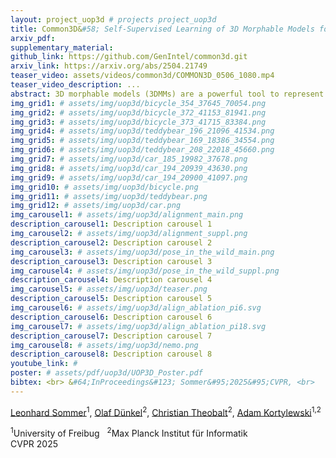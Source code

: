 ```yaml
---
layout: project_uop3d # projects project_uop3d
title: Common3D&#58; Self-Supervised Learning of 3D Morphable Models for Common Objects in Neural Feature Space
arxiv_pdf: 
supplementary_material:
github_link: https://github.com/GenIntel/common3d.git
arxiv_link: https://arxiv.org/abs/2504.21749
teaser_video: assets/videos/common3d/COMMON3D_0506_1080.mp4
teaser_video_description: ...
abstract: 3D morphable models (3DMMs) are a powerful tool to represent the possible shapes and appearances of an object category. Given a single test image, 3DMMs can be used to solve various tasks, such as predicting the 3D shape, pose, semantic correspondence, and instance segmentation of an object. Unfortunately, 3DMMs are only available for very few object categories that are of particular interest, like faces or human bodies, as they require a demanding 3D data acquisition and category-specific training process. In contrast, we introduce a new method, Common3D, that learns 3DMMs of common objects in a fully self-supervised manner from a collection of object-centric videos. For this purpose, our model represents objects as a learned 3D template mesh and a deformation field that is parameterized as an image-conditioned neural network. Different from prior works, Common3D represents the object appearance with neural features instead of RGB colors, which enables the learning of more generalizable representations through an abstraction from pixel intensities. Importantly, we train the appearance features using a contrastive objective by exploiting the correspondences defined through the deformable template mesh. This leads to higher quality correspondence features compared to related works and a significantly improved model performance at estimating 3D object pose and semantic correspondence. Common3D is the first completely self-supervised method that can solve various vision tasks in a zero-shot manner.
img_grid1: # assets/img/uop3d/bicycle_354_37645_70054.png
img_grid2: # assets/img/uop3d/bicycle_372_41153_81941.png
img_grid3: # assets/img/uop3d/bicycle_373_41715_83384.png
img_grid4: # assets/img/uop3d/teddybear_196_21096_41534.png
img_grid5: # assets/img/uop3d/teddybear_169_18386_34554.png
img_grid6: # assets/img/uop3d/teddybear_208_22018_45660.png
img_grid7: # assets/img/uop3d/car_185_19982_37678.png
img_grid8: # assets/img/uop3d/car_194_20939_43630.png
img_grid9: # assets/img/uop3d/car_194_20900_41097.png
img_grid10: # assets/img/uop3d/bicycle.png
img_grid11: # assets/img/uop3d/teddybear.png
img_grid12: # assets/img/uop3d/car.png
img_carousel1: # assets/img/uop3d/alignment_main.png
description_carousel1: Description carousel 1
img_carousel2: # assets/img/uop3d/alignment_suppl.png
description_carousel2: Description carousel 2
img_carousel3: # assets/img/uop3d/pose_in_the_wild_main.png
description_carousel3: Description carousel 3
img_carousel4: # assets/img/uop3d/pose_in_the_wild_suppl.png
description_carousel4: Description carousel 4
img_carousel5: # assets/img/uop3d/teaser.png
description_carousel5: Description carousel 5
img_carousel6: # assets/img/uop3d/align_ablation_pi6.svg
description_carousel6: Description carousel 6
img_carousel7: # assets/img/uop3d/align_ablation_pi18.svg
description_carousel7: Description carousel 7
img_carousel8: # assets/img/uop3d/nemo.png
description_carousel8: Description carousel 8
youtube_link: # 
poster: # assets/pdf/uop3d/UOP3D_Poster.pdf
bibtex: <br> &#64;InProceedings&#123; Sommer&#95;2025&#95;CVPR, <br>
---
```


[Leonhard Sommer](https://github.com/limpbot)<sup>1</sup>, [Olaf Dünkel](https://odunkel.github.io)<sup>2</sup>, [Christian Theobalt](https://www.via-center.science)<sup>2</sup>, [Adam Kortylewski](https://genintel.mpi-inf.mpg.de)<sup>1,2</sup>

<title>Common3D</title>
<div class="is-size-5 publication-authors">
<span class="author-block">
<sup>1</sup>University of Freibug &nbsp;
<sup>2</sup>Max Planck Institut für Informatik
<br>
CVPR 2025</span>

<!-- <span class="eql-cntrb"><small><br><sup>*</sup>Indicates Equal Contribution</small></span> -->
</div>
